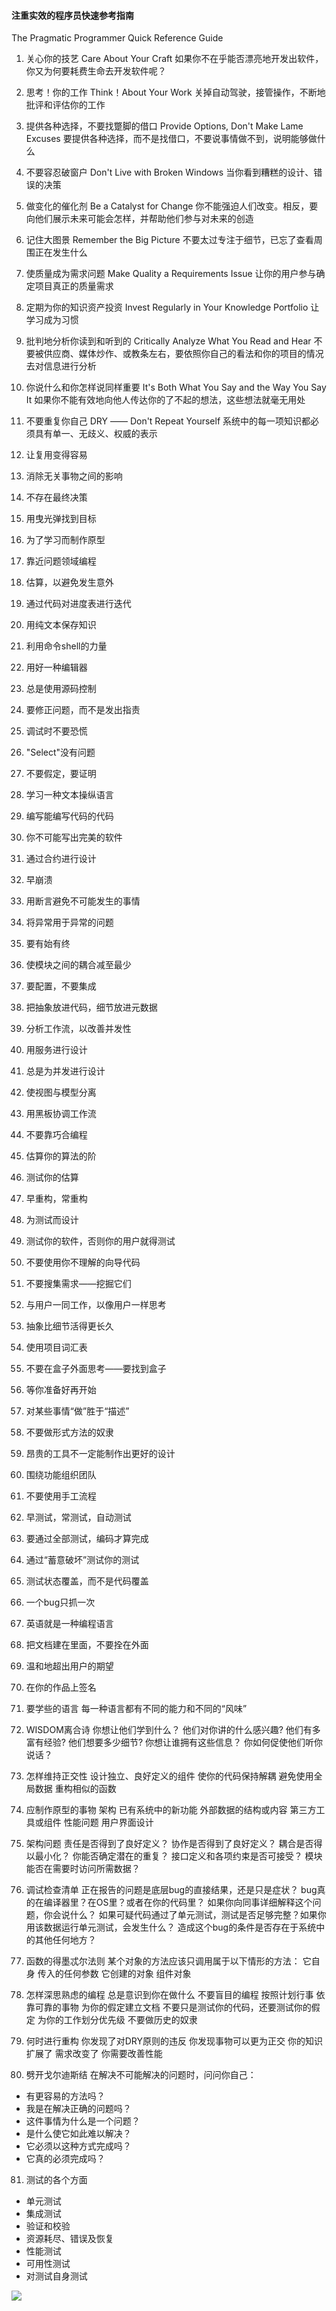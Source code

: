 #### 注重实效的程序员快速参考指南
The Pragmatic Programmer Quick Reference Guide

1. 关心你的技艺
Care About Your Craft
如果你不在乎能否漂亮地开发出软件，你又为何要耗费生命去开发软件呢？

2. 思考！你的工作
Think！About Your Work
关掉自动驾驶，接管操作，不断地批评和评估你的工作

3. 提供各种选择，不要找蹩脚的借口
Provide Options, Don't Make Lame Excuses
要提供各种选择，而不是找借口，不要说事情做不到，说明能够做什么

4. 不要容忍破窗户
Don't Live with Broken Windows
当你看到糟糕的设计、错误的决策

5. 做变化的催化剂
Be a Catalyst for Change
你不能强迫人们改变。相反，要向他们展示未来可能会怎样，并帮助他们参与对未来的创造

6. 记住大图景
Remember the Big Picture
不要太过专注于细节，已忘了查看周围正在发生什么

7. 使质量成为需求问题
Make Quality a Requirements Issue
让你的用户参与确定项目真正的质量需求

8. 定期为你的知识资产投资
Invest Regularly in Your Knowledge Portfolio
让学习成为习惯

9. 批判地分析你读到和听到的
Critically Analyze What You Read and Hear
不要被供应商、媒体炒作、或教条左右，要依照你自己的看法和你的项目的情况去对信息进行分析

10. 你说什么和你怎样说同样重要
It's Both What You Say and the Way You Say It
如果你不能有效地向他人传达你的了不起的想法，这些想法就毫无用处

11. 不要重复你自己
DRY —— Don't Repeat Yourself
系统中的每一项知识都必须具有单一、无歧义、权威的表示

12. 让复用变得容易

13. 消除无关事物之间的影响

14. 不存在最终决策

15. 用曳光弹找到目标

16. 为了学习而制作原型

17. 靠近问题领域编程

18. 估算，以避免发生意外

19. 通过代码对进度表进行迭代

20. 用纯文本保存知识

21. 利用命令shell的力量

22. 用好一种编辑器

23. 总是使用源码控制

24. 要修正问题，而不是发出指责

25. 调试时不要恐慌

26. "Select"没有问题

27. 不要假定，要证明

28. 学习一种文本操纵语言

29. 编写能编写代码的代码

30. 你不可能写出完美的软件

31. 通过合约进行设计

32. 早崩溃

33. 用断言避免不可能发生的事情

34. 将异常用于异常的问题

35. 要有始有终

36. 使模块之间的耦合减至最少

37. 要配置，不要集成

38. 把抽象放进代码，细节放进元数据

39. 分析工作流，以改善并发性

40. 用服务进行设计

41. 总是为并发进行设计

42. 使视图与模型分离

43. 用黑板协调工作流

44. 不要靠巧合编程

45. 估算你的算法的阶

46. 测试你的估算

47. 早重构，常重构

48. 为测试而设计

49. 测试你的软件，否则你的用户就得测试

50. 不要使用你不理解的向导代码

51. 不要搜集需求——挖掘它们

52. 与用户一同工作，以像用户一样思考

53. 抽象比细节活得更长久

54. 使用项目词汇表

55. 不要在盒子外面思考——要找到盒子

56. 等你准备好再开始

57. 对某些事情“做”胜于“描述”

58. 不要做形式方法的奴隶

59. 昂贵的工具不一定能制作出更好的设计

60. 围绕功能组织团队

61. 不要使用手工流程

62. 早测试，常测试，自动测试

63. 要通过全部测试，编码才算完成

64. 通过“蓄意破坏”测试你的测试

65. 测试状态覆盖，而不是代码覆盖

66. 一个bug只抓一次

67. 英语就是一种编程语言

68. 把文档建在里面，不要拴在外面

69. 温和地超出用户的期望

70. 在你的作品上签名

71. 要学些的语言
每一种语言都有不同的能力和不同的“风味”

72. WISDOM离合诗
你想让他们学到什么？
他们对你讲的什么感兴趣?
他们有多富有经验?
他们想要多少细节?
你想让谁拥有这些信息？
你如何促使他们听你说话？

73. 怎样维持正交性
设计独立、良好定义的组件
使你的代码保持解耦
避免使用全局数据
重构相似的函数

74. 应制作原型的事物
架构
已有系统中的新功能
外部数据的结构或内容
第三方工具或组件
性能问题
用户界面设计

75. 架构问题
责任是否得到了良好定义？
协作是否得到了良好定义？
耦合是否得以最小化？
你能否确定潜在的重复？
接口定义和各项约束是否可接受？
模块能否在需要时访问所需数据？

76. 调试检查清单
正在报告的问题是底层bug的直接结果，还是只是症状？
bug真的在编译器里？在OS里？或者在你的代码里？
如果你向同事详细解释这个问题，你会说什么？
如果可疑代码通过了单元测试，测试是否足够完整？如果你用该数据运行单元测试，会发生什么？
造成这个bug的条件是否存在于系统中的其他任何地方？

77. 函数的得墨忒尔法则
某个对象的方法应该只调用属于以下情形的方法：
它自身
传入的任何参数
它创建的对象
组件对象

78. 怎样深思熟虑的编程
总是意识到你在做什么
不要盲目的编程
按照计划行事
依靠可靠的事物
为你的假定建立文档
不要只是测试你的代码，还要测试你的假定
为你的工作划分优先级
不要做历史的奴隶

79. 何时进行重构
你发现了对DRY原则的违反
你发现事物可以更为正交
你的知识扩展了
需求改变了
你需要改善性能

80. 劈开戈尔迪斯结
在解决不可能解决的问题时，问问你自己：
- 有更容易的方法吗？
- 我是在解决正确的问题吗？
- 这件事情为什么是一个问题？
- 是什么使它如此难以解决？
- 它必须以这种方式完成吗？
- 它真的必须完成吗？

81. 测试的各个方面
- 单元测试
- 集成测试
- 验证和校验
- 资源耗尽、错误及恢复
- 性能测试
- 可用性测试
- 对测试自身测试


![](https://upload-images.jianshu.io/upload_images/1425939-569321bf2b021d08.png?imageMogr2/auto-orient/strip%7CimageView2/2/w/1240)

